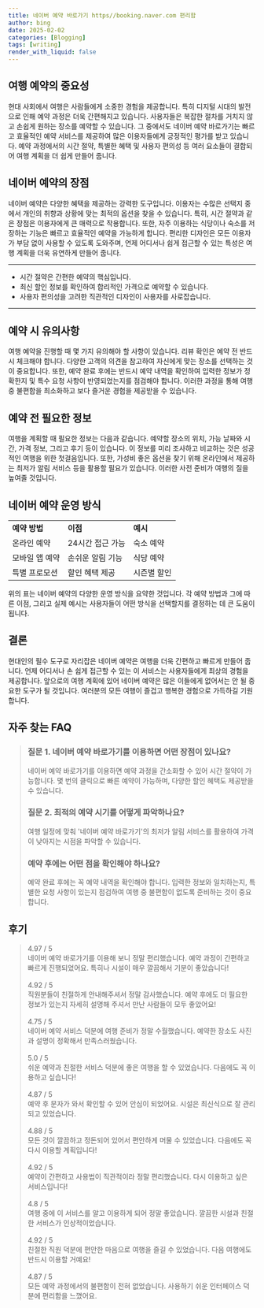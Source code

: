 ```yaml
---
title: 네이버 예약 바로가기 https//booking.naver.com 편리함
author: bing
date: 2025-02-02
categories: [Blogging]
tags: [writing]
render_with_liquid: false
---
```



<h2 id='여행 예약의 중요성'>여행 예약의 중요성</h2>

<p>현대 사회에서 여행은 사람들에게 소중한 경험을 제공합니다. 특히 디지털 시대의 발전으로 인해 예약 과정은 더욱 간편해지고 있습니다. 사용자들은 복잡한 절차를 거치지 않고 손쉽게 원하는 장소를 예약할 수 있습니다. 그 중에서도 네이버 예약 바로가기는 빠르고 효율적인 예약 서비스를 제공하여 많은 이용자들에게 긍정적인 평가를 받고 있습니다. 예약 과정에서의 시간 절약, 특별한 혜택 및 사용자 편의성 등 여러 요소들이 결합되어 여행 계획을 더 쉽게 만들어 줍니다.</p>

<h2 id='네이버 예약의 장점'>네이버 예약의 장점</h2>

<p>네이버 예약은 다양한 혜택을 제공하는 강력한 도구입니다. 이용자는 수많은 선택지 중에서 개인의 취향과 상황에 맞는 최적의 옵션을 찾을 수 있습니다. 특히, 시간 절약과 같은 장점은 이용자에게 큰 매력으로 작용합니다. 또한, 자주 이용하는 식당이나 숙소를 저장하는 기능은 빠르고 효율적인 예약을 가능하게 합니다. 편리한 디자인은 모든 이용자가 부담 없이 사용할 수 있도록 도와주며, 언제 어디서나 쉽게 접근할 수 있는 특성은 여행 계획을 더욱 유연하게 만들어 줍니다.</p>

<hr />

<ul>
    <li>시간 절약은 간편한 예약의 핵심입니다.</li>
    <li>최신 할인 정보를 확인하여 합리적인 가격으로 예약할 수 있습니다.</li>
    <li>사용자 편의성을 고려한 직관적인 디자인이 사용자를 사로잡습니다.</li>
</ul>

<hr />

<h2 id='예약 시 유의사항'>예약 시 유의사항</h2>

<p>여행 예약을 진행할 때 몇 가지 유의해야 할 사항이 있습니다. 리뷰 확인은 예약 전 반드시 체크해야 합니다. 다양한 고객의 의견을 참고하여 자신에게 맞는 장소를 선택하는 것이 중요합니다. 또한, 예약 완료 후에는 반드시 예약 내역을 확인하여 입력한 정보가 정확한지 및 특수 요청 사항이 반영되었는지를 점검해야 합니다. 이러한 과정을 통해 여행 중 불편함을 최소화하고 보다 즐거운 경험을 제공받을 수 있습니다.</p>

<h2 id='예약 전 필요한 정보'>예약 전 필요한 정보</h2>

<p>여행을 계획할 때 필요한 정보는 다음과 같습니다. 예약할 장소의 위치, 가능 날짜와 시간, 가격 정보, 그리고 후기 등이 있습니다. 이 정보를 미리 조사하고 비교하는 것은 성공적인 여행을 위한 첫걸음입니다. 또한, 가성비 좋은 옵션을 찾기 위해 온라인에서 제공하는 최저가 알림 서비스 등을 활용할 필요가 있습니다. 이러한 사전 준비가 여행의 질을 높여줄 것입니다.</p>

<h2 id='네이버 예약 운영 방식'>네이버 예약 운영 방식</h2>

<table>
    <tr>
        <td><b>예약 방법</b></td>
        <td><b>이점</b></td>
        <td><b>예시</b></td>
    </tr>
    <tr>
        <td>온라인 예약</td>
        <td>24시간 접근 가능</td>
        <td>숙소 예약</td>
    </tr>
    <tr>
        <td>모바일 앱 예약</td>
        <td>손쉬운 알림 기능</td>
        <td>식당 예약</td>
    </tr>
    <tr>
        <td>특별 프로모션</td>
        <td>할인 혜택 제공</td>
        <td>시즌별 할인</td>
    </tr>
</table>

<p>위의 표는 네이버 예약의 다양한 운영 방식을 요약한 것입니다. 각 예약 방법과 그에 따른 이점, 그리고 실제 예시는 사용자들이 어떤 방식을 선택할지를 결정하는 데 큰 도움이 됩니다.</p>

<h2 id='결론'>결론</h2>

<p>현대인의 필수 도구로 자리잡은 네이버 예약은 여행을 더욱 간편하고 빠르게 만들어 줍니다. 언제 어디서나 손 쉽게 접근할 수 있는 이 서비스는 사용자들에게 최상의 경험을 제공합니다. 앞으로의 여행 계획에 있어 네이버 예약은 많은 이들에게 없어서는 안 될 중요한 도구가 될 것입니다. 여러분의 모든 여행이 즐겁고 행복한 경험으로 가득하길 기원합니다.</p>


<h2 id='자주_찾는_FAQ'>자주 찾는 FAQ</h2>
<div itemscope="" itemtype="https://schema.org/FAQPage">
<blockquote>
<div itemscope="" itemprop="mainEntity" itemtype="https://schema.org/Question">
<h3 itemprop="name">질문 1. 네이버 예약 바로가기를 이용하면 어떤 장점이 있나요?</h3>
<div itemscope="" itemprop="acceptedAnswer" itemtype="https://schema.org/Answer">
<span itemprop="text">
<p>네이버 예약 바로가기를 이용하면 예약 과정을 간소화할 수 있어 시간 절약이 가능합니다. 몇 번의 클릭으로 빠른 예약이 가능하며, 다양한 할인 혜택도 제공받을 수 있습니다.</p>
</span>
</div>
</div>
<div itemscope="" itemprop="mainEntity" itemtype="https://schema.org/Question">
<h3 itemprop="name">질문 2. 최적의 예약 시기를 어떻게 파악하나요?</h3>
<div itemscope="" itemprop="acceptedAnswer" itemtype="https://schema.org/Answer">
<span itemprop="text">
<p>여행 일정에 맞춰 '네이버 예약 바로가기'의 최저가 알림 서비스를 활용하여 가격이 낮아지는 시점을 파악할 수 있습니다.</p>
</span>
</div>
</div>
<div itemscope="" itemprop="mainEntity" itemtype="https://schema.org/Question">
<h3 itemprop="name">예약 후에는 어떤 점을 확인해야 하나요?</h3>
<div itemscope="" itemprop="acceptedAnswer" itemtype="https://schema.org/Answer">
<span itemprop="text">
<p>예약 완료 후에는 꼭 예약 내역을 확인해야 합니다. 입력한 정보와 일치하는지, 특별한 요청 사항이 있는지 점검하여 여행 중 불편함이 없도록 준비하는 것이 중요합니다.</p>
</span>
</div>
</div>
</blockquote>
</div>
<h2 id='후기'>후기</h2>
<div itemscope itemtype="https://schema.org/Product">
  <blockquote>
  <div itemprop="review" itemscope itemtype="https://schema.org/Review">
      <div itemprop="reviewRating" itemscope itemtype="https://schema.org/Rating"> <span itemprop="ratingValue">4.97</span> / <span itemprop="bestRating">5</span> </div>
      <span itemprop="reviewBody">네이버 예약 바로가기를 이용해 보니 정말 편리했습니다. 예약 과정이 간편하고 빠르게 진행되었어요. 특히나 시설이 매우 깔끔해서 기분이 좋았습니다!</span>
  </div>
  <br>
  <div itemprop="review" itemscope itemtype="https://schema.org/Review">
      <div itemprop="reviewRating" itemscope itemtype="https://schema.org/Rating"> <span itemprop="ratingValue">4.92</span> / <span itemprop="bestRating">5</span> </div>
      <span itemprop="reviewBody">직원분들이 친절하게 안내해주셔서 정말 감사했습니다. 예약 후에도 더 필요한 정보가 있는지 자세히 설명해 주셔서 만난 사람들이 모두 좋았어요!</span>
  </div>
  <br>
  <div itemprop="review" itemscope itemtype="https://schema.org/Review">
      <div itemprop="reviewRating" itemscope itemtype="https://schema.org/Rating"> <span itemprop="ratingValue">4.75</span> / <span itemprop="bestRating">5</span> </div>
      <span itemprop="reviewBody">네이버 예약 서비스 덕분에 여행 준비가 정말 수월했습니다. 예약한 장소도 사진과 설명이 정확해서 만족스러웠습니다.</span>
  </div>
  <br>
  <div itemprop="review" itemscope itemtype="https://schema.org/Review">
      <div itemprop="reviewRating" itemscope itemtype="https://schema.org/Rating"> <span itemprop="ratingValue">5.0</span> / <span itemprop="bestRating">5</span> </div>
      <span itemprop="reviewBody">쉬운 예약과 친절한 서비스 덕분에 좋은 여행을 할 수 있었습니다. 다음에도 꼭 이용하고 싶습니다!</span>
  </div>
  <br>
  <div itemprop="review" itemscope itemtype="https://schema.org/Review">
      <div itemprop="reviewRating" itemscope itemtype="https://schema.org/Rating"> <span itemprop="ratingValue">4.87</span> / <span itemprop="bestRating">5</span> </div>
      <span itemprop="reviewBody">예약 후 문자가 와서 확인할 수 있어 안심이 되었어요. 시설은 최신식으로 잘 관리되고 있었습니다.</span>
  </div>
  <br>
  <div itemprop="review" itemscope itemtype="https://schema.org/Review">
      <div itemprop="reviewRating" itemscope itemtype="https://schema.org/Rating"> <span itemprop="ratingValue">4.88</span> / <span itemprop="bestRating">5</span> </div>
      <span itemprop="reviewBody">모든 것이 깔끔하고 정돈되어 있어서 편안하게 머물 수 있었습니다. 다음에도 꼭 다시 이용할 계획입니다!</span>
  </div>
  <br>
  <div itemprop="review" itemscope itemtype="https://schema.org/Review">
      <div itemprop="reviewRating" itemscope itemtype="https://schema.org/Rating"> <span itemprop="ratingValue">4.92</span> / <span itemprop="bestRating">5</span> </div>
      <span itemprop="reviewBody">예약이 간편하고 사용법이 직관적이라 정말 편리했습니다. 다시 이용하고 싶은 서비스입니다!</span>
  </div>
  <br>
  <div itemprop="review" itemscope itemtype="https://schema.org/Review">
      <div itemprop="reviewRating" itemscope itemtype="https://schema.org/Rating"> <span itemprop="ratingValue">4.8</span> / <span itemprop="bestRating">5</span> </div>
      <span itemprop="reviewBody">여행 중에 이 서비스를 알고 이용하게 되어 정말 좋았습니다. 깔끔한 시설과 친절한 서비스가 인상적이었습니다.</span>
  </div>
  <br>
  <div itemprop="review" itemscope itemtype="https://schema.org/Review">
      <div itemprop="reviewRating" itemscope itemtype="https://schema.org/Rating"> <span itemprop="ratingValue">4.92</span> / <span itemprop="bestRating">5</span> </div>
      <span itemprop="reviewBody">친절한 직원 덕분에 편안한 마음으로 여행을 즐길 수 있었습니다. 다음 여행에도 반드시 이용할 거예요!</span>
  </div>
  <br>
  <div itemprop="review" itemscope itemtype="https://schema.org/Review">
      <div itemprop="reviewRating" itemscope itemtype="https://schema.org/Rating"> <span itemprop="ratingValue">4.87</span> / <span itemprop="bestRating">5</span> </div>
      <span itemprop="reviewBody">모든 예약 과정에서의 불편함이 전혀 없었습니다. 사용하기 쉬운 인터페이스 덕분에 편리함을 느꼈어요.</span>
  </div>
  </blockquote>
</div>
